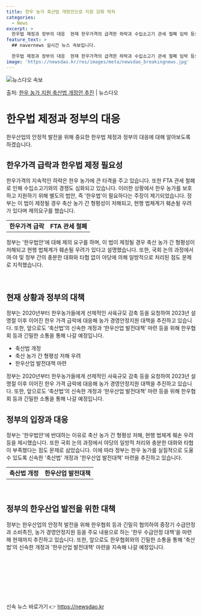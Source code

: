 ```yaml
---
title: 한우 농가 축산법 개정안으로 지원 강화 박차
categories:
  - News
excerpt: >
  한우법 제정과 정부의 대응  현재 한우가격의 급격한 하락과 수입소고기 관세 철폐 임박 등으로 한우 농가들이 …
feature_text: >
  ## navernews 실시간 뉴스 속보입니다.

  한우법 제정과 정부의 대응  현재 한우가격의 급격한 하락과 수입소고기 관세 철폐 임박 등으로 한우 농가들이 …
image: 'https://newsdao.kr/res/images/meta/newsdao_breakingnews.jpg'
---
```


![뉴스다오 속보](https://newsdao.kr/res/images/meta/newsdao_breakingnews.jpg)

<p>출처: <a href="https://newsdao.kr/4040" rel="dofollow">한우 농가 지원 축산법 개정안 추진</a> | 뉴스다오</p>

<h1>한우법 제정과 정부의 대응</h1>

한우산업의 안정적 발전을 위해 중요한 한우법 제정과 정부의 대응에 대해 알아보도록 하겠습니다.

<h2 data-ke-size="size26">한우가격 급락과 한우법 제정 필요성</h2>
<p data-ke-size="size16">한우가격의 지속적인 하락은 한우 농가에 큰 타격을 주고 있습니다. 또한 FTA 관세 철폐로 인해 수입소고기와의 경쟁도 심화되고 있습니다. 이러한 상황에서 한우 농가를 보호하고 지원하기 위해 별도의 법안, 즉 '한우법'이 필요하다는 주장이 제기되었습니다. 정부는 이 법이 제정될 경우 축산 농가 간 형평성이 저해되고, 현행 법체계가 훼손될 우려가 있다며 제의요구를 했습니다.</p>

<table>
  <tr>
    <td style="text-align: center; height: 17px;"><b>한우가격 급락</b></td>
    <td style="text-align: center; height: 17px;"><b>FTA 관세 철폐</b></td>
  </tr>
</table>

<p data-ke-size="size16">정부는 '한우법안'에 대해 제의 요구를 하며, 이 법이 제정될 경우 축산 농가 간 형평성이 저해되고 현행 법체계가 훼손될 우려가 있다고 설명했습니다. 또한, 국회 논의 과정에서 여·야 및 정부 간의 충분한 대화와 타협 없이 야당에 의해 일방적으로 처리된 점도 문제로 지적했습니다.</p>

<p data-ke-size="size16">&nbsp;</p>

<h2 data-ke-size="size26">현재 상황과 정부의 대책</h2>
<p data-ke-size="size16">정부는 2020년부터 한우농가들에게 선제적인 사육규모 감축 등을 요청하여 2023년 설 명절 이후 이어진 한우 가격 급락에 대응해 농가 경영안정지원 대책을 추진하고 있습니다. 또한, 앞으로도 ‘축산법’의 신속한 개정과 ‘한우산업 발전대책’ 마련 등을 위해 한우협회 등과 긴밀한 소통을 통해 나갈 예정입니다.</p>

<ul>
  <li>축산법 개정</li>
  <li>축산 농가 간 형평성 저해 우려</li>
  <li>한우산업 발전대책 마련</li>
</ul>

<p data-ke-size="size16">정부는 2020년부터 한우농가들에게 선제적인 사육규모 감축 등을 요청하여 2023년 설 명절 이후 이어진 한우 가격 급락에 대응해 농가 경영안정지원 대책을 추진하고 있습니다. 또한, 앞으로도 ‘축산법’의 신속한 개정과 ‘한우산업 발전대책’ 마련 등을 위해 한우협회 등과 긴밀한 소통을 통해 나갈 예정입니다.</p>

<h2 data-ke-size="size26">정부의 입장과 대응</h2>
<p data-ke-size="size16">정부는 '한우법안'에 반대하는 이유로 축산 농가 간 형평성 저해, 현행 법체계 훼손 우려 등을 제시했습니다. 또한 국회 논의 과정에서 야당의 일방적 처리와 충분한 대화와 타협이 부족했다는 점도 문제로 삼았습니다. 이에 따라 정부는 한우 농가를 실질적으로 도울 수 있도록 신속한 '축산법' 개정과 '한우산업 발전대책' 마련을 추진하고 있습니다.</p>

<table>
  <tr>
    <td style="text-align: center; height: 17px;"><b>축산법 개정</b></td>
    <td style="text-align: center; height: 17px;"><b>한우산업 발전대책</b></td>
  </tr>
</table>

<p data-ke-size="size16">&nbsp;</p>

<h2 data-ke-size="size26">정부의 한우산업 발전을 위한 대책</h2>
<p data-ke-size="size16">정부는 한우산업의 안정적 발전을 위해 한우협회 등과 긴밀히 협의하여 중장기 수급안정과 소비촉진, 농가 경영안정지원 등을 주요 내용으로 하는 '한우 수급안정 대책'을 마련해 현재까지 추진하고 있습니다. 또한, 앞으로도 한우협회와의 긴밀한 소통을 통해 '축산법'의 신속한 개정과 '한우산업 발전대책' 마련을 지속해 나갈 예정입니다.</p>

<p data-ke-size="size16">&nbsp;</p>

<p data-ke-size="size16">&nbsp;</p>

<p data-ke-size="size16">&nbsp;</p>

<p data-ke-size="size16">&nbsp;</p> 

신속 뉴스 바로가기 👉 <a href="https://newsdao.kr" rel="dofollow">https://newsdao.kr</a>


